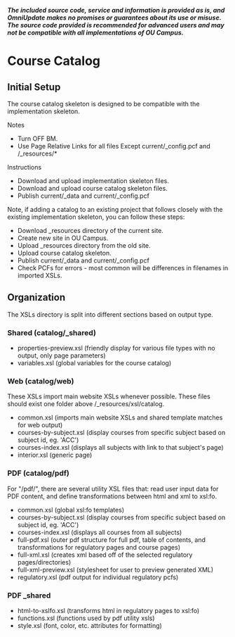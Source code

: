 ***The included source code, service and information is provided as is, and OmniUpdate makes no promises or guarantees about its use or misuse. The source code provided is recommended for advanced users and may not be compatible with all implementations of OU Campus.***

# Course Catalog

## Initial Setup

The course catalog skeleton is designed to be compatible with the implementation skeleton.

Notes

- Turn OFF BM.
- Use Page Relative Links for all files Except current/_config.pcf and /_resources/*

Instructions

- Download and upload implementation skeleton files.
- Download and upload course catalog skeleton files. 
- Publish current/_data and current/_config.pcf 

Note, if adding a catalog to an existing project that follows closely with the existing implementation skeleton, you can follow these steps:

- Download _resources directory of the current site.
- Create new site in OU Campus.
- Upload _resources directory from the old site.
- Upload course catalog skeleton.
- Publish current/_data and current/_config.pcf 
- Check PCFs for errors - most common will be differences in filenames in imported XSLs.

## Organization

The XSLs directory is split into different sections based on output type.

### Shared (catalog/_shared)

- properties-preview.xsl (friendly display for various file types with no output, only page parameters)
- variables.xsl (global variables for the course catalog)

### Web (catalog/web)

These XSLs import main website XSLs whenever possible. These files should exist one folder above /_resources/xsl/catalog.

- common.xsl  (imports main website XSLs and shared template matches for web output)
- courses-by-subject.xsl (display courses from specific subject based on subject id, eg. 'ACC')
- courses-index.xsl (displays all subjects with link to that subject's page)
- interior.xsl (generic page)

### PDF (catalog/pdf)

For "/pdf/", there are several utility XSL files that: read user input data for PDF content, and define transformations between html and xml to xsl:fo.

-	common.xsl (global xsl:fo templates)
-	courses-by-subject.xsl (display courses from specific subject based on subject id, eg. 'ACC')
-	courses-index.xsl (displays all courses from all subjects)
-	full-pdf.xsl (outer pdf structure for full pdf, table of contents, and transformations for regulatory pages and course pages)
-	full-xml.xsl (creates xml based off of the selected regulatory pages/directories)
-	full-xml-preview.xsl (stylesheet for user to preview generated XML)
-	regulatory.xsl (pdf output for individual regulatory pcfs)

### PDF _shared
-	html-to-xslfo.xsl (transforms html in regulatory pages to xsl:fo)
-	functions.xsl (functions used by pdf utility xsls)
-	style.xsl (font, color, etc. attributes for formatting)
